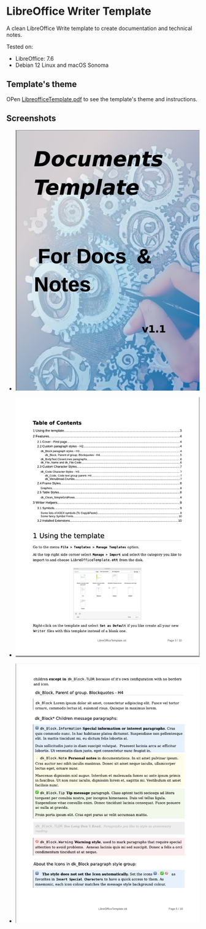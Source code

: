 # LibreOffice Writer Template

A clean LibreOffice Write template to create documentation and technical notes.

Tested on:
- LibreOffice: 7.6
- Debian 12 Linux and macOS Sonoma

## Template's theme

OPen [LibreofficeTemplate.pdf](https://github.com/ERespaldiza/LibreOffice-Writer7.6-Template/blob/main/LibreOfficeTemplate.pdf) to see the template's theme and instructions.

## Screenshots


- ![Cover](https://github.com/ERespaldiza/Libreoffice-Writer7.6-Template/blob/main/screenshots/cover.png)

- ![Table of Contents](https://github.com/ERespaldiza/Libreoffice-Writer7.6-Template/blob/main/screenshots/table_of_contents.png)

- ![Block Quotes](https://github.com/ERespaldiza/Libreoffice-Writer7.6-Template/blob/main/screenshots/block_quotes.png)
  


